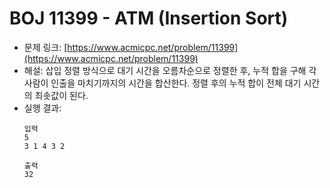 # BOJ 11399 - ATM (Insertion Sort)

- 문제 링크: [https://www.acmicpc.net/problem/11399](https://www.acmicpc.net/problem/11399)
- 해설: 삽입 정렬 방식으로 대기 시간을 오름차순으로 정렬한 후, 누적 합을 구해 각 사람이 인출을 마치기까지의 시간을 합산한다. 정렬 후의 누적 합이 전체 대기 시간의 최솟값이 된다.
- 실행 결과:
  ```text
  입력
  5
  3 1 4 3 2

  출력
  32
  ```
